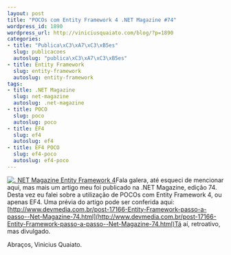 ```yaml
--- 
layout: post
title: "POCOs com Entity Framework 4 .NET Magazine #74"
wordpress_id: 1890
wordpress_url: http://viniciusquaiato.com/blog/?p=1890
categories: 
- title: "Publica\xC3\xA7\xC3\xB5es"
  slug: publicacoes
  autoslug: "publica\xC3\xA7\xC3\xB5es"
- title: Entity Framework
  slug: entity-framework
  autoslug: entity-framework
tags: 
- title: .NET Magazine
  slug: net-magazine
  autoslug: .net-magazine
- title: POCO
  slug: poco
  autoslug: poco
- title: EF4
  slug: ef4
  autoslug: ef4
- title: EF4 POCO
  slug: ef4-poco
  autoslug: ef4-poco
---
```

[![](http://viniciusquaiato.com/images_posts/capa_net74_G.jpg ". NET Magazine Entity Framework 4")](http://viniciusquaiato.com/images_posts/capa_net74_G.jpg)Fala galera, até esqueci de mencionar aqui, mas mais um artigo meu foi publicado na .NET Magazine, edição 74. Desta vez eu falei sobre a utilização de POCOs com Entity Framework 4, ou apenas EF4. Uma prévia do artigo pode ser conferida aqui: [http://www.devmedia.com.br/post-17166-Entity-Framework-passo-a-passo--Net-Magazine-74.html](http://www.devmedia.com.br/post-17166-Entity-Framework-passo-a-passo--Net-Magazine-74.html)Tá aí, retroativo, mas divulgado.

Abraços,
Vinicius Quaiato.
